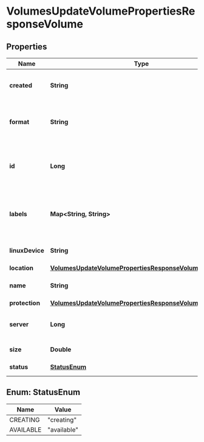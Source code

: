 

# VolumesUpdateVolumePropertiesResponseVolume


## Properties

| Name | Type | Description | Notes |
|------------ | ------------- | ------------- | -------------|
|**created** | **String** | Point in time when the Resource was created (in ISO-8601 format). |  |
|**format** | **String** | Filesystem of the Volume if formatted on creation, null if not formatted on creation |  |
|**id** | **Long** | ID of the Resource. Limited to 52 bits to ensure compatibility with JSON double precision floats.  |  |
|**labels** | **Map&lt;String, String&gt;** | User-defined labels (&#x60;key/value&#x60; pairs) for the Resource. For more information, see \&quot;[Labels](https://docs.hetzner.cloud)\&quot;.  |  |
|**linuxDevice** | **String** | Device path on the file system for the Volume |  |
|**location** | [**VolumesUpdateVolumePropertiesResponseVolumeLocation**](VolumesUpdateVolumePropertiesResponseVolumeLocation.md) |  |  |
|**name** | **String** | Name of the Resource. Must be unique per Project. |  |
|**protection** | [**VolumesUpdateVolumePropertiesResponseVolumeProtection**](VolumesUpdateVolumePropertiesResponseVolumeProtection.md) |  |  |
|**server** | **Long** | ID of the Server the Volume is attached to, null if it is not attached at all |  |
|**size** | **Double** | Size in GB of the Volume |  |
|**status** | [**StatusEnum**](#StatusEnum) | Current status of the Volume |  |



## Enum: StatusEnum

| Name | Value |
|---- | -----|
| CREATING | &quot;creating&quot; |
| AVAILABLE | &quot;available&quot; |



